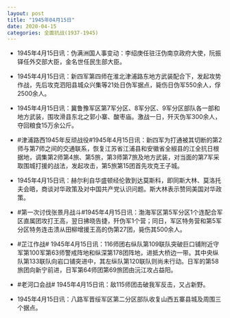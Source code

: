 ```yaml
---
layout: post
title: "1945年04月15日"
date: 2020-04-15
categories: 全面抗战(1937-1945)
---
```


<meta name="referrer" content="no-referrer" />

- 1945年4月15日讯：伪满洲国人事变动：李绍庚任驻汪伪南京政府大使，阮振铎任外交部大臣，金名世任民生部大臣。 

- 1945年4月15日讯：新四军第四师在淮北津浦路东地方武装配合下，发起攻势作战，先后攻克泗阳县城众兴集等21处日伪军据点，毙伤日伪军550余人，俘2500余人。 

- 1945年4月15日讯：冀鲁豫军区第7军分区、8军分区、9军分区部队各一部和地方武装，围攻滑县东北之郭小寨、酸枣庙。激战一日，歼灭伪军300余人，夺回粮食15万余公斤。 

- #津浦路西1945年反顽战役#1945年4月15日讯：新四军为打通被其切断的第2师与第7师之间的交通联系，恢复江苏省江浦县和安徽省全椒县的江全抗日根据地，调集第2师第4旅、第5旅，第3师第7旅及地方武装，对当面的第7军采取围城打援的战法，发起攻击，第5旅第15团首先攻克王子城。 

- 1945年4月15日讯：赫尔利自华盛顿经伦敦到达莫斯科，即同斯大林、莫洛托夫会晤，商谈对华政策及对中国共产党认识问题。斯大林表示赞同美国对华政策。 

- #第一次讨伐张景月战斗#1945年4月15日讯：渤海军区第5军分区1个连配合军区直属团攻打王高，翌日拂晓告捷，歼伪军1个营；同日，军区特务营和第5军分区特务连击溃从田柳增援王高的伪第27团，毙伤其500余人。 

- #芷江作战# 1945年4月15日讯：116师团右纵队第109联队突破巨口铺附近守军第100军第63师警戒阵地和纵深第178团阵地，进抵大桥边一带。其中央纵队第133联队向岩口铺突进中，其左纵队第120联队则尚未行动。日军的第58旅团向新宁前进，日军第64师团第69旅团由沅江攻占益阳。 

- #老河口会战# 1945年4月15日讯：敌115师团击破我军反击，又占新野。 

- 1945年4月15日讯：八路军晋绥军区第二分区部队收复山西五寨县城及周围三个据点。 


